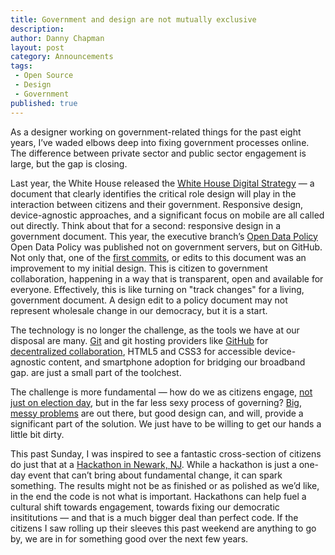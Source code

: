 ```yaml
---
title: Government and design are not mutually exclusive 
description:
author: Danny Chapman
layout: post
category: Announcements
tags:
 - Open Source
 - Design
 - Government
published: true
---
```




As a designer working on government-related things for the past eight years, I’ve waded elbows deep into fixing government processes online. The difference between private sector and public sector engagement is large, but the gap is closing. 

Last year, the White House released the [White House Digital Strategy](http://www.whitehouse.gov/sites/default/files/omb/egov/digital-government/digital-government.html) — a document that clearly identifies the critical role design will play in the interaction between citizens and their government. Responsive design, device-agnostic approaches, and a significant focus on mobile are all called out directly. Think about that for a second: responsive design in a government document. This year, the executive branch’s [Open Data Policy](http://project-open-data.github.io/) Open Data Policy was published not on government servers, but on GitHub. Not only that, one of the [first commits](https://github.com/project-open-data/project-open-data.github.io/pull/13), or edits to this document was an improvement to my initial design. This is citizen to government collaboration, happening in a way that is transparent, open and available for everyone. Effectively, this is like turning on "track changes" for a living, government document. A design edit to a policy document may not represent wholesale change in our democracy, but it is a start. 

The technology is no longer the challenge, as the tools we have at our disposal are many. [Git](http://git-scm.com/)
 and git hosting providers like [GitHub](http://www.github.com/) for [decentralized collaboration](http://www.ted.com/talks/clay_shirky_how_the_internet_will_one_day_transform_government.html), HTML5 and CSS3 for accessible device-agnostic content, and smartphone adoption for bridging our broadband gap. are just a small part of the toolchest. 

The challenge is more fundamental — how do we as citizens engage, [not just on election day](http://www.ted.com/talks/jennifer_pahlka_coding_a_better_government.html), but in the far less sexy process of governing? [Big, messy problems](http://www.dobt.co/blog/) are out there, but good design can, and will, provide a significant part of the solution. We just have to be willing to get our hands a little bit dirty. 

This past Sunday, I was inspired to see a fantastic cross-section of citizens do just that at a [Hackathon in Newark, NJ](https://twitter.com/search?q=%23hacknwk). While a hackathon is just a one-day event that can’t bring about fundamental change, it can spark something. The results might not be as finished or as polished as we’d like, in the end the code is not what is important. Hackathons can help fuel a cultural shift towards engagement, towards fixing our democratic insititutions — and that is a much bigger deal than perfect code. If the citizens I saw rolling up their sleeves this past weekend are anything to go by, we are in for something good over the next few years.
